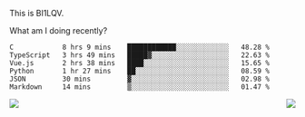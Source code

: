 This is BI1LQV.

What am I doing recently?

<!--START_SECTION:waka-->

```text
C            8 hrs 9 mins    ████████████░░░░░░░░░░░░░   48.28 %
TypeScript   3 hrs 49 mins   █████▓░░░░░░░░░░░░░░░░░░░   22.63 %
Vue.js       2 hrs 38 mins   ████░░░░░░░░░░░░░░░░░░░░░   15.65 %
Python       1 hr 27 mins    ██░░░░░░░░░░░░░░░░░░░░░░░   08.59 %
JSON         30 mins         ▓░░░░░░░░░░░░░░░░░░░░░░░░   02.98 %
Markdown     14 mins         ▒░░░░░░░░░░░░░░░░░░░░░░░░   01.47 %
```

<!--END_SECTION:waka-->
<img align="right" src="https://github-readme-stats.vercel.app/api?username=bi1lqv&show_icons=true&count_private=true">

<img src="https://metrics.lecoq.io/bi1lqv?template=classic&base.activity=0&base.community=0&base.repositories=0&base.metadata=0&isocalendar=1&base=header%2C%20activity%2C%20community%2C%20repositories%2C%20metadata&base.indepth=false&base.hireable=false&isocalendar=false&isocalendar.duration=full-year&config.timezone=Asia%2FShanghai">
